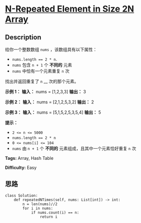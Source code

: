 # [N-Repeated Element in Size 2N Array][title]

## Description

给你一个整数数组 `nums` ，该数组具有以下属性：

  * `nums.length == 2 * n`.
  * `nums` 包含 `n + 1` 个 **不同的** 元素
  * `nums` 中恰有一个元素重复 `n` 次

找出并返回重复了 `n` __ 次的那个元素。



**示例 1：**
            **输入：** nums = [1,2,3,3]    **输出：** 3    

**示例 2：**
            **输入：** nums = [2,1,2,5,3,2]    **输出：** 2    

**示例 3：**
            **输入：** nums = [5,1,5,2,5,3,5,4]    **输出：** 5    



**提示：**

  * `2 <= n <= 5000`
  * `nums.length == 2 * n`
  * `0 <= nums[i] <= 104`
  * `nums` 由 `n + 1` 个 **不同的** 元素组成，且其中一个元素恰好重复 `n` 次


**Tags:** Array, Hash Table

**Difficulty:** Easy

## 思路

``` python3
class Solution:
    def repeatedNTimes(self, nums: List[int]) -> int:
        n = len(nums)//2
        for i in nums:
            if nums.count(i) == n:
                return i
```

[title]: https://leetcode-cn.com/problems/n-repeated-element-in-size-2n-array
